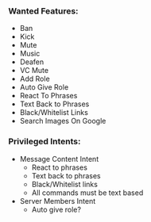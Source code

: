 ### Wanted Features:
- Ban
- Kick
- Mute
- Music
- Deafen
- VC Mute
- Add Role
- Auto Give Role
- React To Phrases
- Text Back to Phrases
- Black/Whitelist Links
- Search Images On Google

### Privileged Intents:
- Message Content Intent
    - React to phrases
    - Text back to phrases
    - Black/Whitelist links
    - All commands must be text based
- Server Members Intent
    - Auto give role?
